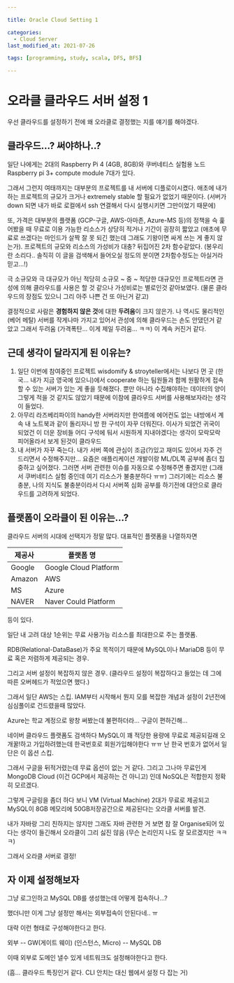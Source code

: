 ```yaml
---

title: Oracle Cloud Setting 1

categories:
  - Cloud Server
last_modified_at: 2021-07-26

tags: [programming, study, scala, DFS, BFS]

---
```


# 오라클 클라우드 서버 설정 1

우선 클라우드를 설정하기 전에 왜 오라클로 결정했는 지를 얘기를 해야겠다.

## 클라우드...? 써야하나..?

일단 나에게는 2대의 Raspberry Pi 4 (4GB, 8GB)와 쿠버네티스 실험용 노드 Raspberry pi 3+ compute module 7대가 있다. 

그래서 그런지 여태까지는 대부분의 프로젝트를 내 서버에 디플로이시켰다. 애초에 내가 하는 프로젝트의 규모가 크거나 extremely stable 할 필요가 없었기 때문이다. (서버가 down 되면 내가 바로 로컬에서 ssh 연결해서 다시 실행시키면 그만이었기 때문에)

또, 가격은 대부분의 플랫폼 (GCP-구글, AWS-아마존, Azure-MS 등)의 정책을 슥 훑어봤을 때 무료로 이용 가능한 리소스가 상당히 적거나 기간이 굉장히 짧았고 (애초에 무료로 쓰겠다는 마인드가 살짝 잘 못 되긴 했는데 그래도 기왕이면 싸게 쓰는 게 좋지 않는가). 프로젝트의 규모와 리소스의 가성비가 대충? 뒤집어진 2차 함수같았다. (봉우리란 소리다.. 솔직히 이 글을 검색해서 들어오실 정도의 분이면 2차함수정도는 아실거라 믿고...!)

극 소규모와 극 대규모가 아닌 적당히 소규모 ~ 중 ~ 적당한 대규모인 프로젝트라면 관성에 의해 클라우드를 사용은 할 것 같으나 가성비로는 별로인것 같아보였다. (물론 클라우드의 장점도 있으니 그리 아주 나쁜 건 또 아닌거 같고)

결정적으로 사람은 **경험하지 않은 것**에 대한 **두려움**이 크지 않은가. 나 역시도 물리적인 (베어 메탈) 서버를 작게나마 가지고 있어서 관성에 의해 클라우드는 손도 안댔던거 같았고 그래서 두려움 (가격폭탄... 이게 제일 두려움... ㅋㅋ) 이 계속 커진거 같다. 

## 근데 생각이 달라지게 된 이유는?

1. 일단 이번에 참여중인 프로젝트 wisdomify & stroyteller에서는 나보다 먼 곳 (한국... 내가 지금 영국에 있으니)에서 cooperate 하는 팀원들과 함께 원활하게 접속할 수 있는 서버가 있는 게 좋을 듯해졌다. 
   뿐만 아니라 수집해야하는 데이터의 양이 그렇게 적을 것 같지도 않았기 때문에 이참에 클라우드 서버를 사용해보자라는 생각이 들었다.
2. 아무리 라즈베리파이의 handy한 서버라지만 한여름에 에어컨도 없는 내방에서 계속 내 노트북과 같이 돌리자니 방 한 구석이 자꾸 더워진다. 이사가 되었건 귀국이 되었건 이 더운 장비들 어디 구석에 둬서 시원하게 지내야겠다는 생각이 모락모락 피어올라서 보게 된것이 클라우드
3. 내 서버가 자꾸 죽는다. 내가 서버 쪽에 관심이 조금(?)있고 재미도 있어서 자주 건드리면서 수정해주지만... 요즘은 애플리케이션 개발이랑 ML/DL쪽 공부에 좀더 집중하고 싶어졌다. 그러면 서버 관련한 이슈를 자동으로 수정해주면 좋겠지만 (그래서 쿠버네티스 실험 중인데 여기 리소스가 불충분하다 ㅠㅠ) 그러기에는 리소스 불충분, 나의 지식도 불충분이라서 다시 서버쪽 심화 공부를 하기전에 대안으로 클라우드를 고려하게 되었다.

## 플랫폼이 오라클이 된 이유는...?

클라우드 서버의 시대에 선택지가 정말 많다. 대표적인 플랫폼을 나열하자면

| 제공사 | 플랫폼 명             |
| ------ | --------------------- |
| Google | Google Cloud Platform |
| Amazon | AWS                   |
| MS     | Azure                 |
| NAVER  | Naver Could Platform  |

등이 있다.

일단 내 고려 대상 1순위는 무료 사용가능 리소스를 최대한으로 주는 플랫폼. 

RDB(Relational-DataBase)가 주요 목적이기 때문에 MySQL이나 MariaDB 등이 무료 혹은 저렴하게 제공되는 경우.

그리고 서버 설정이 복잡하지 않은 경우. (클라우드 설정이 복잡하다고 들었는 데 그에 따른 오버헤드가 적었으면 했다.)

그래서 일단 AWS는 스킵. IAM부터 시작해서 뭔지 모를 복잡한 개념과 설정이 2년전에 심심풀이로 건드렸을때 많았다.

Azure는 학교 계정으로 왕창 써봤는데 불편하더라... 구글이 편하긴해...

네이버 클라우드 플랫폼도 검색하다 MySQL이 꽤 적당한 용량에 무료로 제공되길래 오 개꿀!하고 가입하려했는데 한국번호로 회원가입해야한다 ㅠㅠ 난 한국 번호가 없어서 일단은 이 옵션 스킵.

그래서 구글을 뒤적거렸는데 무료 옵션이 없는 거 같다. 그리고 그나마 무료인게 MongoDB Cloud (이건 GCP에서 제공하는 건 아니고) 인데 NoSQL은 적합한지 정확히 모르겠다.

그렇게 구글링을 좀더 하다 보니 VM (Virtual Machine) 2대가 무료로 제공되고 MySQL이 8GB 메모리에 50GB저장공간으로 제공된다는 오라클 서버를 발견. 

내가 자바랑 그리 친하지는 않지만 그래도 자바 관련한 거 보면 참 잘 Organise되어 있다는 생각이 들긴해서 오라클이 그리 싫진 않음 (무슨 논리인지 나도 잘 모르겠지만 ㅋㅋㅋ)

그래서 오라클 서버로 결정!



## 자 이제 설정해보자

그냥 로그인하고 MySQL DB를 생성했는데 어떻게 접속하나...?

했더니만 이게 그냥 설정만 해서는 외부접속이 안된다네.. ㅠ

대략 이런 형태로 구성해야한다고 한다.

외부 -- GW(게이트 웨이) (인스턴스, Micro) -- MySQL DB

이때 외부로 도메인 낼수 있게 네트워크도 설정해야한다고 한다.

(흠... 클라우드 특징인거 같다. CLI 안치는 대신 웹에서 설정 다 잡는 거)
